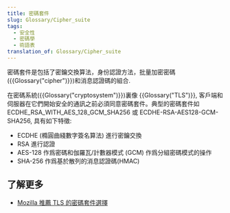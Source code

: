 ```yaml
---
title: 密碼套件
slug: Glossary/Cipher_suite
tags:
  - 安全性
  - 密碼學
  - 術語表
translation_of: Glossary/Cipher_suite
---
```

密碼套件是包括了密鑰交換算法，身份認證方法，批量加密密碼({{Glossary("cipher")}})和消息認證碼的組合.

在密碼系統({{Glossary("cryptosystem")}})裏像 {{Glossary("TLS")}}, 客戶端和伺服器在它們開始安全的通訊之前必須同意密碼套件。典型的密碼套件如 ECDHE_RSA_WITH_AES_128_GCM_SHA256 或 ECDHE-RSA-AES128-GCM-SHA256, 具有如下特徵:

- ECDHE (橢圓曲綫數字簽名算法) 進行密鑰交換
- RSA 進行認證
- AES-128 作爲密碼和伽羅瓦/計數器模式 (GCM) 作爲分組密碼模式的操作
- SHA-256 作爲基於散列的消息認證碼(HMAC)

## 了解更多

- [Mozilla 推薦 TLS 的密碼套件選擇](https://wiki.mozilla.org/Security/Server_Side_TLS)
